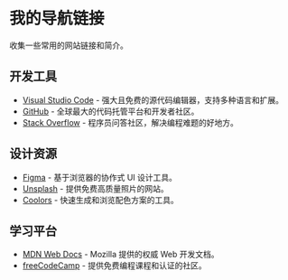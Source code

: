 # 我的导航链接

收集一些常用的网站链接和简介。

## 开发工具

* [Visual Studio Code](https://code.visualstudio.com/) - 强大且免费的源代码编辑器，支持多种语言和扩展。
* [GitHub](https://github.com/) - 全球最大的代码托管平台和开发者社区。
* [Stack Overflow](https://stackoverflow.com/) - 程序员问答社区，解决编程难题的好地方。

## 设计资源

* [Figma](https://www.figma.com/) - 基于浏览器的协作式 UI 设计工具。
* [Unsplash](https://unsplash.com/) - 提供免费高质量照片的网站。
* [Coolors](https://coolors.co/) - 快速生成和浏览配色方案的工具。

## 学习平台

* [MDN Web Docs](https://developer.mozilla.org/) - Mozilla 提供的权威 Web 开发文档。
* [freeCodeCamp](https://www.freecodecamp.org/) - 提供免费编程课程和认证的社区。
